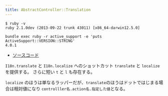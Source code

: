```yaml
---
title: AbstractController::Translation
---
```


```
$ ruby -v
ruby 2.1.0dev (2013-09-22 trunk 43011) [x86_64-darwin12.5.0]
```

```
bundle exec ruby -r active_support -e 'puts ActiveSupport::VERSION::STRING'
4.0.1
```

* [ソースコード](https://github.com/rails/rails/blob/4-0-stable/actionpack/lib/abstract_controller/translation.rb)

`I18n.translate` と `I18n.localize` へのショットカット `translate` と `localize` を提供する。
さらに短い `t` と `l` も存在する。

`localize` のほうは単なるラッパーだが、`translate`のほうはドットではじまる場合は相対値になり `controlller名.action名.指定した値`となる。
